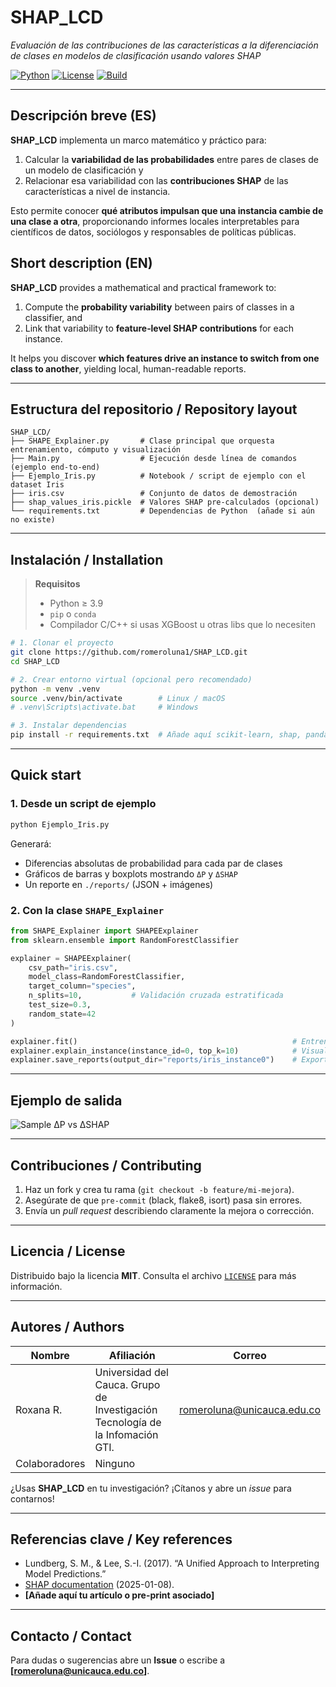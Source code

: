 # SHAP_LCD
_Evaluación de las contribuciones de las características a la diferenciación de clases en modelos de clasificación usando valores SHAP_

[![Python](https://img.shields.io/badge/python-≥3.9-blue.svg)](https://www.python.org/)
[![License](https://img.shields.io/badge/License-MIT-green.svg)](#license)
[![Build](https://img.shields.io/badge/build-passing-brightgreen.svg)](#)

---

## Descripción breve (ES)

**SHAP_LCD** implementa un marco matemático y práctico para:
1. Calcular la **variabilidad de las probabilidades** entre pares de clases de un modelo de clasificación y  
2. Relacionar esa variabilidad con las **contribuciones SHAP** de las características a nivel de instancia.

Esto permite conocer **qué atributos impulsan que una instancia cambie de una clase a otra**, proporcionando informes locales interpretables para científicos de datos, sociólogos y responsables de políticas públicas.

## Short description (EN)

**SHAP_LCD** provides a mathematical and practical framework to:
1. Compute the **probability variability** between pairs of classes in a classifier, and  
2. Link that variability to **feature‐level SHAP contributions** for each instance.

It helps you discover **which features drive an instance to switch from one class to another**, yielding local, human-readable reports.

---

## Estructura del repositorio / Repository layout

```
SHAP_LCD/
├── SHAPE_Explainer.py       # Clase principal que orquesta entrenamiento, cómputo y visualización
├── Main.py                  # Ejecución desde línea de comandos (ejemplo end-to-end)
├── Ejemplo_Iris.py          # Notebook / script de ejemplo con el dataset Iris
├── iris.csv                 # Conjunto de datos de demostración
├── shap_values_iris.pickle  # Valores SHAP pre-calculados (opcional)
└── requirements.txt         # Dependencias de Python  (añade si aún no existe)
```

---

## Instalación / Installation

> **Requisitos**  
> - Python ≥ 3.9  
> - `pip` o `conda`  
> - Compilador C/C++ si usas XGBoost u otras libs que lo necesiten

```bash
# 1. Clonar el proyecto
git clone https://github.com/romeroluna1/SHAP_LCD.git
cd SHAP_LCD

# 2. Crear entorno virtual (opcional pero recomendado)
python -m venv .venv
source .venv/bin/activate        # Linux / macOS
# .venv\Scripts\activate.bat     # Windows

# 3. Instalar dependencias
pip install -r requirements.txt  # Añade aquí scikit-learn, shap, pandas, etc.
```

---

##  Quick start

### 1. Desde un script de ejemplo

```bash
python Ejemplo_Iris.py
```

Generará:
- Diferencias absolutas de probabilidad para cada par de clases  
- Gráficos de barras y boxplots mostrando `ΔP` y `ΔSHAP`  
- Un reporte en `./reports/` (JSON + imágenes)

### 2. Con la clase `SHAPE_Explainer`

```python
from SHAPE_Explainer import SHAPEExplainer
from sklearn.ensemble import RandomForestClassifier

explainer = SHAPEExplainer(
    csv_path="iris.csv",
    model_class=RandomForestClassifier,
    target_column="species",
    n_splits=10,           # Validación cruzada estratificada
    test_size=0.3,
    random_state=42
)

explainer.fit()                                                # Entrena y guarda shap_values_
explainer.explain_instance(instance_id=0, top_k=10)            # Visualiza contribuciones
explainer.save_reports(output_dir="reports/iris_instance0")    # Exporta resultados
```

---

## Ejemplo de salida

![Sample ΔP vs ΔSHAP](docs/example_delta_plot.png) <!-- TODO: añade captura si lo deseas -->

---

##  Contribuciones / Contributing

1. Haz un fork y crea tu rama (`git checkout -b feature/mi-mejora`).  
2. Asegúrate de que `pre-commit` (black, flake8, isort) pasa sin errores.  
3. Envía un _pull request_ describiendo claramente la mejora o corrección.

---

##  Licencia / License
Distribuido bajo la licencia **MIT**. Consulta el archivo [`LICENSE`](LICENSE) para más información.  
<!-- TODO: cámbiala si decides otra licencia -->

---

##  Autores / Authors

| Nombre | Afiliación | Correo |
|--------|------------|--------|
| Roxana R. | Universidad del Cauca. Grupo de Investigación Tecnología de la Infomación GTI.  | romeroluna@unicauca.edu.co |
| Colaboradores | Ninguno |

¿Usas **SHAP_LCD** en tu investigación? ¡Cítanos y abre un _issue_ para contarnos!  

---

## Referencias clave / Key references

- Lundberg, S. M., & Lee, S.-I. (2017). “A Unified Approach to Interpreting Model Predictions.”  
- [SHAP documentation](https://shap.readthedocs.io/en/latest/) (2025-01-08).  
- **[Añade aquí tu artículo o pre-print asociado]**

---

## Contacto / Contact

Para dudas o sugerencias abre un **Issue** o escribe a **[romeroluna@unicauca.edu.co]**.  
